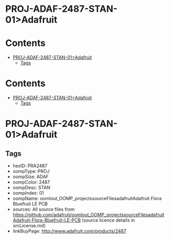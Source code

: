 
PROJ-ADAF-2487-STAN-01>Adafruit
===============================

Contents
========

* [PROJ-ADAF-2487-STAN-01>Adafruit](#proj-adaf-2487-stan-01adafruit)
	* [Tags](#tags)

Contents
========

* [PROJ-ADAF-2487-STAN-01>Adafruit](#proj-adaf-2487-stan-01adafruit)
	* [Tags](#tags)

# PROJ-ADAF-2487-STAN-01>Adafruit

## Tags

- hexID: PRA2487
- oompType: PROJ
- oompSize: ADAF
- oompColor: 2487
- oompDesc: STAN
- oompIndex: 01
- oompName: oomlout_OOMP_projectssourceFilesadafruitAdafruit Flora Bluefruit LE PCB
- sources: All source files from https://github.com/adafruit/oomlout_OOMP_projectssourceFilesadafruitAdafruit-Flora-Bluefruit-LE-PCB (source licence details in srcLicense.md)
- linkBuyPage: http://www.adafruit.com/products/2487
